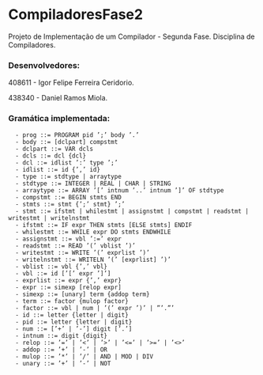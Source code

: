 # CompiladoresFase2

Projeto de Implementação de um Compilador - Segunda Fase. Disciplina de Compiladores.

### Desenvolvedores: 

408611 - Igor Felipe Ferreira Ceridorio.

438340 - Daniel Ramos Miola.

### Gramática implementada:
```
  - prog ::= PROGRAM pid ’;’ body ’.’
  - body ::= [dclpart] compstmt
  - dclpart ::= VAR dcls
  - dcls ::= dcl {dcl}
  - dcl ::= idlist ’:’ type ’;’
  - idlist ::= id {’,’ id}
  - type ::= stdtype | arraytype
  - stdtype ::= INTEGER | REAL | CHAR | STRING
  - arraytype ::= ARRAY ’[’ intnum ’..’ intnum ’]’ OF stdtype
  - compstmt ::= BEGIN stmts END
  - stmts ::= stmt {’;’ stmt} ’;’
  - stmt ::= ifstmt | whilestmt | assignstmt | compstmt | readstmt | writestmt | writelnstmt
  - ifstmt ::= IF expr THEN stmts [ELSE stmts] ENDIF
  - whilestmt ::= WHILE expr DO stmts ENDWHILE
  - assignstmt ::= vbl ’:=’ expr
  - readstmt ::= READ ’(’ vblist ’)’
  - writestmt ::= WRITE ’(’ exprlist ’)’
  - writelnstmt ::= WRITELN ’(’ [exprlist] ’)’
  - vblist ::= vbl {’,’ vbl}
  - vbl ::= id [’[’ expr ’]’]
  - exprlist ::= expr {’,’ expr}
  - expr ::= simexp [relop expr]
  - simexp ::= [unary] term {addop term}
  - term ::= factor {mulop factor}
  - factor ::= vbl | num | ’(’ expr ’)’ | ”’.”’
  - id ::= letter {letter | digit}
  - pid ::= letter {letter | digit}
  - num ::= [’+’ | ’-’] digit [’.’]
  - intnum ::= digit {digit}
  - relop ::= ’=’ | ’<’ | ’>’ | ’<=’ | ’>=’ | ’<>’
  - addop ::= ’+’ | ’-’ | OR
  - mulop ::= ’*’ | ’/’ | AND | MOD | DIV
  - unary ::= ’+’ | ’-’ | NOT
```
